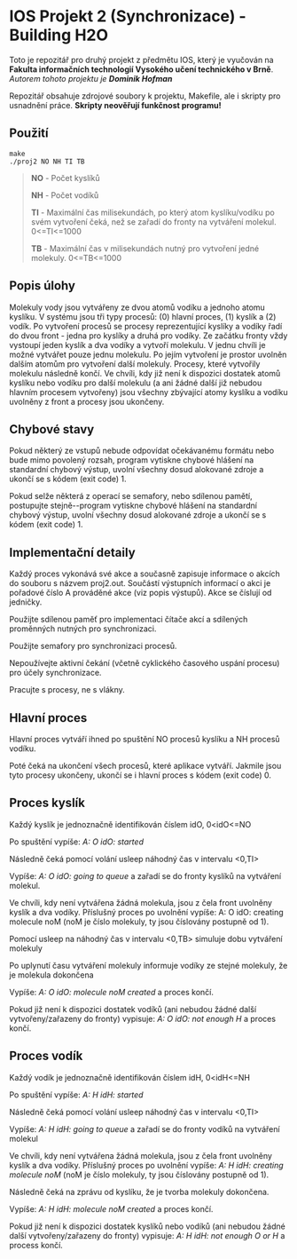 # IOS Projekt 2 (Synchronizace) - Building H2O

Toto je repozitář pro druhý projekt z předmětu IOS, který je vyučován na **Fakulta informačních technologií Vysokého učení technického v Brně**.
_Autorem tohoto projektu je **Dominik Hofman**_

Repozitář obsahuje zdrojové soubory k projektu, Makefile, ale i skripty pro usnadnění práce. **Skripty neověřují funkčnost programu!**

## Použití
```
make
./proj2 NO NH TI TB
```
> **NO** - Počet kyslíků
> 
> **NH** - Počet vodíků
> 
> **TI** - Maximální čas milisekundách, po který atom kyslíku/vodíku po svém vytvoření čeká, než se zařadí do fronty na vytváření molekul. 0<=TI<=1000
> 
> **TB** - Maximální čas v milisekundách nutný pro vytvoření jedné molekuly. 0<=TB<=1000


## Popis úlohy

Molekuly vody jsou vytvářeny ze dvou atomů vodíku a jednoho atomu kyslíku. V systému jsou tři typy
procesů: (0) hlavní proces, (1) kyslík a (2) vodík. Po vytvoření procesů se procesy reprezentující
kyslíky a vodíky řadí do dvou front - jedna pro kyslíky a druhá pro vodíky. Ze začátku fronty vždy
vystoupí jeden kyslík a dva vodíky a vytvoří molekulu. V jednu chvíli je možné vytvářet pouze jednu
molekulu. Po jejím vytvoření je prostor uvolněn dalším atomům pro vytvoření další molekuly. Procesy,
které vytvořily molekulu následně končí. Ve chvíli, kdy již není k dispozici dostatek atomů kyslíku
nebo vodíku pro další molekulu (a ani žádné další již nebudou hlavním procesem vytvořeny) jsou
všechny zbývající atomy kyslíku a vodíku uvolněny z front a procesy jsou ukončeny.


## Chybové stavy

Pokud některý ze vstupů nebude odpovídat očekávanému formátu nebo bude mimo povolený
rozsah, program vytiskne chybové hlášení na standardní chybový výstup, uvolní všechny dosud
alokované zdroje a ukončí se s kódem (exit code) 1.

Pokud selže některá z operací se semafory, nebo sdílenou pamětí, postupujte stejně--program
vytiskne chybové hlášení na standardní chybový výstup, uvolní všechny dosud alokované
zdroje a ukončí se s kódem (exit code) 1.


## Implementační detaily

Každý proces vykonává své akce a současně zapisuje informace o akcích do souboru s názvem
proj2.out. Součástí výstupních informací o akci je pořadové číslo A prováděné akce (viz popis
výstupů). Akce se číslují od jedničky.

Použijte sdílenou paměť pro implementaci čítače akcí a sdílených proměnných nutných pro
synchronizaci.

Použijte semafory pro synchronizaci procesů.

Nepoužívejte aktivní čekání (včetně cyklického časového uspání procesu) pro účely
synchronizace.

Pracujte s procesy, ne s vlákny.


## Hlavní proces

Hlavní proces vytváří ihned po spuštění NO procesů kyslíku a NH procesů vodíku.

Poté čeká na ukončení všech procesů, které aplikace vytváří. Jakmile jsou tyto procesy
ukončeny, ukončí se i hlavní proces s kódem (exit code) 0.


## Proces kyslík

Každý kyslík je jednoznačně identifikován číslem idO, 0<idO<=NO

Po spuštění vypíše: _A: O idO: started_

Následně čeká pomocí volání usleep náhodný čas v intervalu <0,TI>

Vypíše: _A: O idO: going to queue_ a zařadí se do fronty kyslíků na vytváření molekul.

Ve chvíli, kdy není vytvářena žádná molekula, jsou z čela front uvolněny kyslík a dva vodíky.
Příslušný proces po uvolnění vypíše: A: O idO: creating molecule noM (noM je číslo molekuly,
ty jsou číslovány postupně od 1).

Pomocí usleep na náhodný čas v intervalu <0,TB> simuluje dobu vytváření molekuly

Po uplynutí času vytváření molekuly informuje vodíky ze stejné molekuly, že je molekula
dokončena

Vypíše: _A: O idO: molecule noM created_ a proces končí.

Pokud již není k dispozici dostatek vodíků (ani nebudou žádné další vytvořeny/zařazeny do
fronty) vypisuje: _A: O idO: not enough H_ a proces končí.


## Proces vodík

Každý vodík je jednoznačně identifikován číslem idH, 0<idH<=NH

Po spuštění vypíše: _A: H idH: started_

Následně čeká pomocí volání usleep náhodný čas v intervalu <0,TI>

Vypíše: _A: H idH: going to queue_ a zařadí se do fronty vodíků na vytváření molekul

Ve chvíli, kdy není vytvářena žádná molekula, jsou z čela front uvolněny kyslík a dva vodíky.
Příslušný proces po uvolnění vypíše: _A: H idH: creating molecule noM_ (noM je číslo molekuly,
ty jsou číslovány postupně od 1).

Následně čeká na zprávu od kyslíku, že je tvorba molekuly dokončena.

Vypíše: _A: H idH: molecule noM created_ a proces končí.

Pokud již není k dispozici dostatek kyslíků nebo vodíků (ani nebudou žádné další
vytvořeny/zařazeny do fronty) vypisuje: _A: H idH: not enough O or H_ a process končí.
